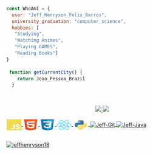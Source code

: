```javascript
 
const WhoAmI = {
  user: "Jeff_Henryson_Felix_Barros",
  university_graduation: "computer_science",
  hobbies: [
   "Studying",
   "Watching Animes",
   "Playing GAMES",
   "Reading Books"]
}
	
 function getCurrentCity() {
	return Joao_Pessoa_Brazil
  }
	
 ```


##
<div align="center">
  <a href="https://github.com/jeffhenryson">
  <img height="150em" src="https://github-readme-stats.vercel.app/api?username=jeffhenryson&show_icons=true&theme=dark&include_all_commits=true&count_private=true"/>
  <img height="150em" src="https://github-readme-stats.vercel.app/api/top-langs/?username=jeffhenryson&layout=compact&langs_count=7&theme=dark"/>
</div>
  
  

<div style="display: inline_block"><br>
  <img align="center" alt="Jeff-Js" height="30" width="40" src="https://raw.githubusercontent.com/devicons/devicon/master/icons/javascript/javascript-plain.svg">
  <img align="center" alt="Jeff-HTML" height="30" width="40" src="https://raw.githubusercontent.com/devicons/devicon/master/icons/html5/html5-original.svg">
  <img align="center" alt="Jeff-CSS" height="30" width="40" src="https://raw.githubusercontent.com/devicons/devicon/master/icons/css3/css3-original.svg">
  <img align="center" alt="Jeff-React" height="30" width="40" src="https://raw.githubusercontent.com/devicons/devicon/master/icons/react/react-original.svg">
  <img align="center" alt="Jeff-Python" height="30" width="40" src="https://raw.githubusercontent.com/devicons/devicon/master/icons/python/python-original.svg">
  <img align="center" alt="Jeff-Git" height="30" width="40" src="https://raw.githubusercontent.com/jmnote/z-icons/master/svg/git.svg">
  <img align="center" alt="Jeff-Java" height="30" width="40" src="https://raw.githubusercontent.com/jmnote/z-icons/master/svg/java.svg">

</div>
  
##
  
 ![jeffhenryson18](https://spotify-recently-played-readme.vercel.app/api?user=jeffhenryson18)
  
